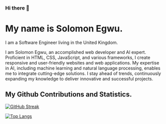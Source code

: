 ### Hi there 👋 

<!--
**solomonsquare/solomonsquare** is a ✨ _special_ ✨ repository because its `README.md` (this file) appears on your GitHub profile.

Here are some ideas to get you started:

- 🔭 I’m currently working on ...
- 🌱 I’m currently learning ...
- 👯 I’m looking to collaborate on ...
- 🤔 I’m looking for help with ...
- 💬 Ask me about ...
- 📫 How to reach me: ...
- 😄 Pronouns: ...
- ⚡ Fun fact: ...
-->
# My name is Solomon Egwu.
I am a Software Engineer living in  the United Kingdom.


I am Solomon Egwu, an accomplished web developer and AI expert. Proficient in HTML, CSS, JavaScript, and various frameworks, I create responsive and user-friendly websites and web applications. My expertise in AI, including machine learning and natural language processing, enables me to integrate cutting-edge solutions. I stay ahead of trends, continuously expanding my knowledge to deliver innovative and successful projects.

<!-- [![My github activity graph](https://activity-graph.herokuapp.com/graph?username=solomonsquare&theme=dracula)](https://github.com/solomonsquare/github-readme-activity-graph) -->


## My Github Contributions and Statistics.
<!--![My GitHub stats](https://github-readme-stats.vercel.app/api?username=solomonsquare&show_icons=true&theme=radical)-->



[![GitHub Streak](https://github-readme-streak-stats.herokuapp.com/?user=akinolu52&theme=dark)](https://git.io/streak-stats)

[![Top Langs](https://github-readme-stats.vercel.app/api/top-langs/?username=solomonsquare&layout=compact)](https://github.com/solomonsquare/github-readme-stats)

